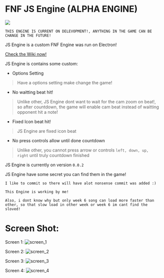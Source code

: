 # FNF JS Engine (ALPHA ENGINE)

![](https://raw.githubusercontent.com/khuonghoanghuy/JS-Engine/master/art/JS-Engine-Logo.png)

`THIS ENGINE IS CURRENT ON DELEVOPMENT!, ANYTHING IN THE GAME CAN BE CHANGE IN THE FUTURE!`

JS Engine is a custom FNF Engine was run on Electron!

[Check the Wiki now!](https://github.com/khuonghoanghuy/JS-Engine/wiki)

JS Engine is contains some custom:
+ Options Setting
> Have a options setting make change the game!

+ No waitting beat hit!
> Unlike other, JS Engine dont want to wait for the cam zoom on beat!, so after countdown, the game will enable cam beat instead of waitting opponent hit a note!

+ Fixed Icon beat hit!
> JS Engine are fixed icon beat

+ No press controls allow until done countdown
> Unlike other, you cannot press arrow or controls `left, down, up, right` until truly countdown finished

JS Engine is currently on version `0.0.2`

JS Engine have some secret you can find them in the game!

`I like to commit so there will have alot nonsense commit was added :)`

`This Engine is working by me!`

`Also, i dont know why but only week 6 song can load more faster than other, so that slow load in other week or week 6 im cant find the sloved!`

# Screen Shot:

Screen 1:
![screen_1](https://raw.githubusercontent.com/khuonghoanghuy/JS-Engine/master/art/screen_Shot/screen_1.png?token=GHSAT0AAAAAACAYZ2W7MA5FTSNGM3UTXS26ZB755VQ)

Screen 2:
![screen_2](https://raw.githubusercontent.com/khuonghoanghuy/JS-Engine/master/art/screen_Shot/screen_2.png?token=GHSAT0AAAAAACAYZ2W75JCSQO2OGIUSI7F2ZB756XQ)

Screen 3:
![screen_3](https://raw.githubusercontent.com/khuonghoanghuy/JS-Engine/master/art/screen_Shot/screen_3.png?token=GHSAT0AAAAAACAYZ2W7LMDFD55SEUQ5Y3UKZB757IQ)

Screen 4:
![screen_4](https://raw.githubusercontent.com/khuonghoanghuy/JS-Engine/master/art/screen_Shot/screen_4.png?token=GHSAT0AAAAAACAYZ2W7JRHDHZLCXZZFMWQYZB757WA)